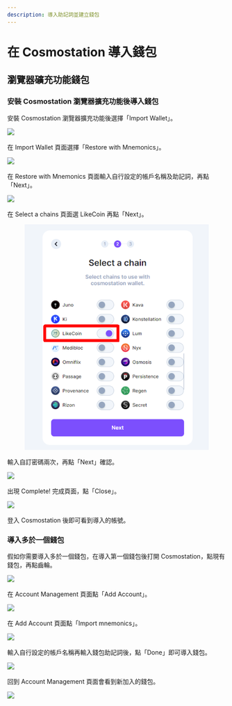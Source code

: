 ```yaml
---
description: 導入助記詞並建立錢包
---
```


# 在 Cosmostation 導入錢包

## 瀏覽器礦充功能錢包

### 安裝 Cosmostation 瀏覽器擴充功能後導入錢包

安裝 Cosmostation 瀏覽器擴充功能後選擇「Import Wallet」。

![](<../../../.gitbook/assets/Import Comostation 1.png>)

在 Import Wallet 頁面選擇「Restore with Mnemonics」。

![](<../../../.gitbook/assets/Import Comostation 2.png>)

在 Restore with Mnemonics 頁面輸入自行設定的帳戶名稱及助記詞，再點「Next」。

![](<../../../.gitbook/assets/Import Comostation 3.png>)

在 Select a chains 頁面選 LikeCoin 再點「Next」。

<figure><img src="../../../.gitbook/assets/Import Comostation 4.png" alt=""><figcaption></figcaption></figure>

輸入自訂密碼兩次，再點「Next」確認。

![](<../../../.gitbook/assets/Import Comostation 5.png>)

出現 Complete! 完成頁面，點「Close」。

![](<../../../.gitbook/assets/Comostation 11.png>)

登入 Cosmostation 後即可看到導入的帳號。

### 導入多於一個錢包

假如你需要導入多於一個錢包，在導入第一個錢包後打開 Cosmostation，點現有錢包，再點齒輪。

![](<../../../.gitbook/assets/Import Comostation 6.png>)

在 Account Management 頁面點「Add Account」。

![](<../../../.gitbook/assets/Import Comostation 7.png>)

在 Add Account 頁面點「Import mnemonics」。

![](<../../../.gitbook/assets/Import Comostation 8.png>)

輸入自行設定的帳戶名稱再輸入錢包助記詞後，點「Done」即可導入錢包。

![](<../../../.gitbook/assets/Import Comostation 9.png>)

回到 Account Management 頁面會看到新加入的錢包。

![](<../../../.gitbook/assets/Import Comostation 10.png>)
